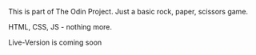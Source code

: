 This is part of The Odin Project. Just a basic rock, paper, scissors game.

HTML, CSS, JS - nothing more.

Live-Version is coming soon